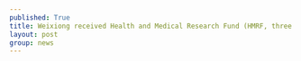 ```yaml
---
published: True
title: Weixiong received Health and Medical Research Fund (HMRF, three years and $1.4 million) to study schizophrenia using systems biology approaches.
layout: post
group: news
---
```

